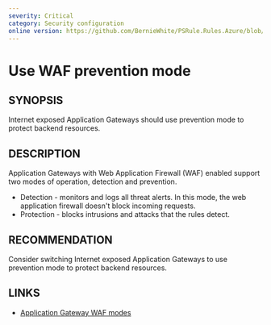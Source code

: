 ```yaml
---
severity: Critical
category: Security configuration
online version: https://github.com/BernieWhite/PSRule.Rules.Azure/blob/master/docs/rules/en/Azure.AppGw.Prevention.md
---
```


# Use WAF prevention mode

## SYNOPSIS

Internet exposed Application Gateways should use prevention mode to protect backend resources.

## DESCRIPTION

Application Gateways with Web Application Firewall (WAF) enabled support two modes of operation, detection and prevention.

- Detection - monitors and logs all threat alerts. In this mode, the web application firewall doesn't block incoming requests.
- Protection - blocks intrusions and attacks that the rules detect.

## RECOMMENDATION

Consider switching Internet exposed Application Gateways to use prevention mode to protect backend resources.

## LINKS

- [Application Gateway WAF modes](https://docs.microsoft.com/en-us/azure/application-gateway/waf-overview#waf-modes)
